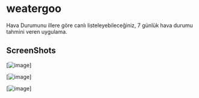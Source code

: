 # weatergoo

Hava Durumunu illere göre canlı listeleyebileceğiniz, 7 günlük hava durumu tahmini veren uygulama.

## ScreenShots

[![image](https://r.resimlink.com/VC7WHkFaRnJs.png)]

[![image](https://r.resimlink.com/tIwqbGi.png)]

[![image](https://r.resimlink.com/tIwqbGi.png)]
